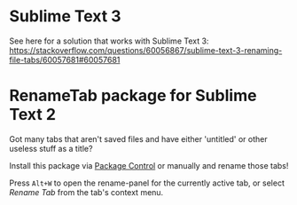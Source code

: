 # Sublime Text 3

See here for a solution that works with Sublime Text 3: https://stackoverflow.com/questions/60056867/sublime-text-3-renaming-file-tabs/60057681#60057681

# RenameTab package for Sublime Text 2

Got many tabs that aren't saved files and have either 'untitled' or other useless stuff as a title?

Install this package via [Package Control](http://wbond.net/sublime_packages/package_control) or manually and rename those tabs!

Press `Alt+W` to open the rename-panel for the currently active tab, or select *Rename Tab* from the tab's context menu.
